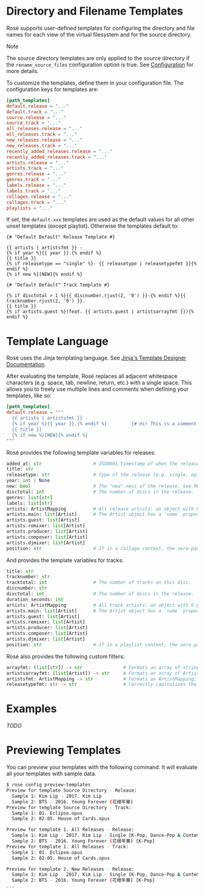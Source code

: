 # Directory and Filename Templates

Rosé supports user-defined templates for configuring the directory and file
names for each view of the virtual filesystem and for the source directory.

> [!NOTE]
> The source directory templates are only applied to the source directory if
> the `rename_source_files` configuration option is true. See
> [Configuration](./CONFIGURATION.md) for more details.

To customize the templates, define them in your configuration file. The
configuration keys for templates are:

```toml
[path_templates]
default.release = "..."
default.track = "..."
source.release = "..."
source.track = "..."
all_releases.release = "..."
all_releases.track = "..."
new_releases.release = "..."
new_releases.track = "..."
recently_added_releases.release = "..."
recently_added_releases.track = "..."
artists.release = "..."
artists.track = "..."
genres.release = "..."
genres.track = "..."
labels.release = "..."
labels.track = "..."
collages.release = "..."
collages.track = "..."
playlists = "..."
```

If set, the `default.xxx` templates are used as the default values for all
other unset templates (except playlist). Otherwise the templates default to:

```jinja2
{# "Default Default" Release Template #}

{{ artists | artistsfmt }} -
{% if year %}{{ year }}.{% endif %}
{{ title }}
{% if releasetype == "single" %}- {{ releasetype | releasetypefmt }}{% endif %}
{% if new %}[NEW]{% endif %}

{# "Default Default" Track Template #}

{% if disctotal > 1 %}{{ discnumber.rjust(2, '0') }}-{% endif %}{{ tracknumber.rjust(2, '0') }}.
{{ title }}
{% if artists.guest %}(feat. {{ artists.guest | artistsarrayfmt }}){% endif %}
```

# Template Language

Rosé uses the Jinja templating language. See [Jinja's Template Designer
Documentation](https://jinja.palletsprojects.com/en/3.1.x/templates/).

After evaluating the template, Rosé replaces all adjacent whitespace characters
(e.g. space, tab, newline, return, etc.) with a single space. This allows you
to freely use multiple lines and comments when defining your templates, like
so:

```toml
[path_templates]
default.release = """
  {{ artists | artistsfmt }} -
  {% if year %}{{ year }}.{% endif %}         {# Hi! This is a comment! #}
  {{ title }}
  {% if new %}[NEW]{% endif %}
"""
```

Rosé provides the following template variables for releases:

```python
added_at: str                   # ISO8601 timestamp of when the release was added to the library.
title: str
releasetype: str                # Type of the release (e.g. single, ep, etc). One of the enums as defined in TAGGING_CONVENTIONS.md.
year: int | None
new: bool                       # The "new"-ness of the release. See RELEASES.md for documentation on this feature.
disctotal: int                  # The number of discs in the release.
genres: list[str]
labels: list[str]
artists: ArtistMapping          # All release artists: an object with 6 properties, each corresponding to one role.
artists.main: list[Artist]      # The Artist object has a `name` property with the artist name.
artists.guest: list[Artist]
artists.remixer: list[Artist]
artists.producer: list[Artist]
artists.composer: list[Artist]
artists.djmixer: list[Artist]
position: str                   # If in a collage context, the zero-padded position of the release in the collage.
```

And provides the template variables for tracks:

```python
title: str
tracknumber: str
tracktotal: int                 # The number of tracks on this disc.
discnumber: str
disctotal: int                  # The number of discs in the release.
duration_seconds: int
artists: ArtistMapping          # All track artists: an object with 6 properties, each corresponding to one role.
artists.main: list[Artist]      # The Artist object has a `name` property with the artist name.
artists.guest: list[Artist]
artists.remixer: list[Artist]
artists.producer: list[Artist]
artists.composer: list[Artist]
artists.djmixer: list[Artist]
position: str                   # If in a playlist context, the zero-padded position of the track in the playlist.
```

Rosé also provides the following custom filters:

```python
arrayfmt: (list[str]) -> str               # Formats an array of strings as x, y & z.
artistsarrayfmt: (list[Artist]) -> str     # Formats an array of Artist objects as x, y & z.
artistsfmt: ArtistMapping -> str           # Formats an ArtistMapping; puts guests in (feat. x) and producers in (prod. x).
releasetypefmt: str -> str                 # Correctly capitalizes the all-lowercase release type enum value.
```

# Examples

_TODO_

# Previewing Templates

You can preview your templates with the following command. It will evaluate all
your templates with sample data.

```bash
$ rose config preview-templates
Preview for template Source Directory - Release:
  Sample 1: Kim Lip - 2017. Kim Lip
  Sample 2: BTS - 2016. Young Forever (花樣年華)
Preview for template Source Directory - Track:
  Sample 1: 01. Eclipse.opus
  Sample 2: 02-05. House of Cards.opus

Preview for template 1. All Releases - Release:
  Sample 1: Kim Lip - 2017. Kim Lip - Single [K-Pop, Dance-Pop & Contemporary R&B]
  Sample 2: BTS - 2016. Young Forever (花樣年華) [K-Pop]
Preview for template 1. All Releases - Track:
  Sample 1: 01. Eclipse.opus
  Sample 2: 02-05. House of Cards.opus

Preview for template 2. New Releases - Release:
  Sample 1: Kim Lip - 2017. Kim Lip - Single [K-Pop, Dance-Pop & Contemporary R&B]
  Sample 2: BTS - 2016. Young Forever (花樣年華) [K-Pop]
...
```
